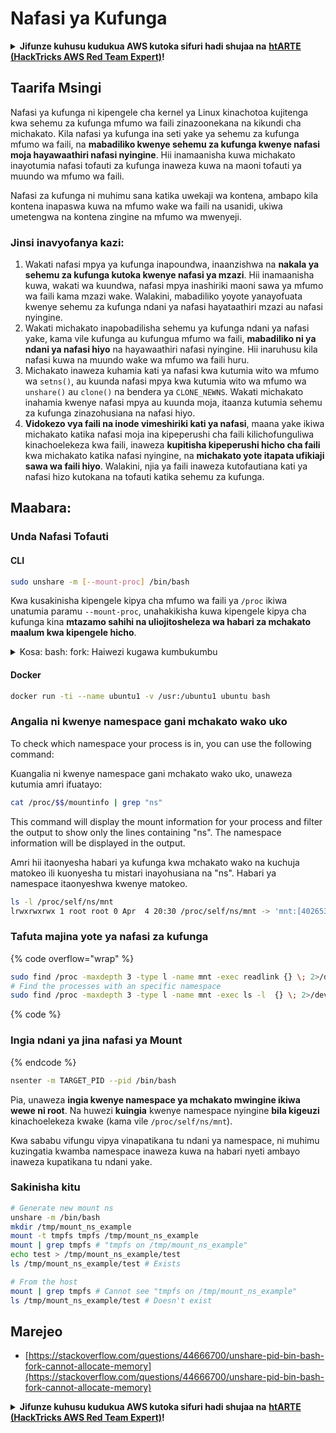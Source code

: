 # Nafasi ya Kufunga

<details>

<summary><strong>Jifunze kuhusu kudukua AWS kutoka sifuri hadi shujaa na</strong> <a href="https://training.hacktricks.xyz/courses/arte"><strong>htARTE (HackTricks AWS Red Team Expert)</strong></a><strong>!</strong></summary>

Njia nyingine za kusaidia HackTricks:

* Ikiwa unataka kuona **kampuni yako inatangazwa kwenye HackTricks** au **kupakua HackTricks kwa muundo wa PDF** Angalia [**MPANGO WA KUJIUNGA**](https://github.com/sponsors/carlospolop)!
* Pata [**swag rasmi ya PEASS & HackTricks**](https://peass.creator-spring.com)
* Gundua [**The PEASS Family**](https://opensea.io/collection/the-peass-family), mkusanyiko wetu wa kipekee wa [**NFTs**](https://opensea.io/collection/the-peass-family)
* **Jiunge na** 💬 [**Kikundi cha Discord**](https://discord.gg/hRep4RUj7f) au [**kikundi cha telegram**](https://t.me/peass) au **tufuate** kwenye **Twitter** 🐦 [**@carlospolopm**](https://twitter.com/hacktricks_live)**.**
* **Shiriki mbinu zako za kudukua kwa kuwasilisha PRs kwa** [**HackTricks**](https://github.com/carlospolop/hacktricks) na [**HackTricks Cloud**](https://github.com/carlospolop/hacktricks-cloud) repos za github.

</details>

## Taarifa Msingi

Nafasi ya kufunga ni kipengele cha kernel ya Linux kinachotoa kujitenga kwa sehemu za kufunga mfumo wa faili zinazoonekana na kikundi cha michakato. Kila nafasi ya kufunga ina seti yake ya sehemu za kufunga mfumo wa faili, na **mabadiliko kwenye sehemu za kufunga kwenye nafasi moja hayawaathiri nafasi nyingine**. Hii inamaanisha kuwa michakato inayotumia nafasi tofauti za kufunga inaweza kuwa na maoni tofauti ya muundo wa mfumo wa faili.

Nafasi za kufunga ni muhimu sana katika uwekaji wa kontena, ambapo kila kontena inapaswa kuwa na mfumo wake wa faili na usanidi, ukiwa umetengwa na kontena zingine na mfumo wa mwenyeji.

### Jinsi inavyofanya kazi:

1. Wakati nafasi mpya ya kufunga inapoundwa, inaanzishwa na **nakala ya sehemu za kufunga kutoka kwenye nafasi ya mzazi**. Hii inamaanisha kuwa, wakati wa kuundwa, nafasi mpya inashiriki maoni sawa ya mfumo wa faili kama mzazi wake. Walakini, mabadiliko yoyote yanayofuata kwenye sehemu za kufunga ndani ya nafasi hayataathiri mzazi au nafasi nyingine.
2. Wakati michakato inapobadilisha sehemu ya kufunga ndani ya nafasi yake, kama vile kufunga au kufungua mfumo wa faili, **mabadiliko ni ya ndani ya nafasi hiyo** na hayawaathiri nafasi nyingine. Hii inaruhusu kila nafasi kuwa na muundo wake wa mfumo wa faili huru.
3. Michakato inaweza kuhamia kati ya nafasi kwa kutumia wito wa mfumo wa `setns()`, au kuunda nafasi mpya kwa kutumia wito wa mfumo wa `unshare()` au `clone()` na bendera ya `CLONE_NEWNS`. Wakati michakato inahamia kwenye nafasi mpya au kuunda moja, itaanza kutumia sehemu za kufunga zinazohusiana na nafasi hiyo.
4. **Vidokezo vya faili na inode vimeshiriki kati ya nafasi**, maana yake ikiwa michakato katika nafasi moja ina kipeperushi cha faili kilichofunguliwa kinachoelekeza kwa faili, inaweza **kupitisha kipeperushi hicho cha faili** kwa michakato katika nafasi nyingine, na **michakato yote itapata ufikiaji sawa wa faili hiyo**. Walakini, njia ya faili inaweza kutofautiana kati ya nafasi hizo kutokana na tofauti katika sehemu za kufunga.

## Maabara:

### Unda Nafasi Tofauti

#### CLI
```bash
sudo unshare -m [--mount-proc] /bin/bash
```
Kwa kusakinisha kipengele kipya cha mfumo wa faili ya `/proc` ikiwa unatumia paramu `--mount-proc`, unahakikisha kuwa kipengele kipya cha kufunga kina **mtazamo sahihi na uliojitosheleza wa habari za mchakato maalum kwa kipengele hicho**.

<details>

<summary>Kosa: bash: fork: Haiwezi kugawa kumbukumbu</summary>

Wakati `unshare` inatekelezwa bila chaguo la `-f`, kosa linatokea kutokana na jinsi Linux inavyoshughulikia nafasi mpya za PID (Process ID) namespaces. Maelezo muhimu na suluhisho vimeelezewa hapa chini:

1. **Maelezo ya Tatizo**:
- Kernel ya Linux inaruhusu mchakato kuunda nafasi mpya za namespaces kwa kutumia wito wa mfumo wa `unshare`. Walakini, mchakato ambao unazindua uundaji wa nafasi mpya ya PID (unaoitwa "mchakato wa unshare") haingii kwenye nafasi mpya; ni mchakato wake wa watoto tu ndio unaingia.
- Kukimbia `%unshare -p /bin/bash%` kuanza `/bin/bash` katika mchakato sawa na `unshare`. Kwa hivyo, `/bin/bash` na mchakato wake wa watoto wako kwenye nafasi ya PID ya awali.
- Mchakato wa kwanza wa watoto wa `/bin/bash` katika nafasi mpya hufanywa kuwa PID 1. Wakati mchakato huu unapoondoka, husababisha kusafisha kwa nafasi hiyo ikiwa hakuna michakato mingine, kwani PID 1 ina jukumu maalum la kuwachukua michakato yatima. Kernel ya Linux kisha itazima ugawaji wa PID katika nafasi hiyo.

2. **Matokeo**:
- Kutoka kwa PID 1 katika nafasi mpya kunasababisha kusafisha kwa bendera ya `PIDNS_HASH_ADDING`. Hii inasababisha kushindwa kwa kazi ya `alloc_pid` kuweka PID mpya wakati wa kuunda mchakato mpya, na kusababisha kosa la "Haiwezi kugawa kumbukumbu".

3. **Suluhisho**:
- Tatizo linaweza kutatuliwa kwa kutumia chaguo la `-f` na `unshare`. Chaguo hili linamfanya `unshare` kugawanya mchakato mpya baada ya kuunda nafasi mpya ya PID.
- Kutekeleza `%unshare -fp /bin/bash%` kunahakikisha kuwa amri ya `unshare` yenyewe inakuwa PID 1 katika nafasi mpya. Kwa hivyo, `/bin/bash` na mchakato wake wa watoto wako salama ndani ya nafasi hii mpya, kuzuia kutoka kwa kuondoka mapema kwa PID 1 na kuruhusu ugawaji wa PID kawaida.

Kwa kuhakikisha kuwa `unshare` inaendeshwa na bendera ya `-f`, nafasi mpya ya PID inasimamiwa kwa usahihi, kuruhusu `/bin/bash` na michakato yake ya chini kufanya kazi bila kukutana na kosa la ugawaji wa kumbukumbu.

</details>

#### Docker
```bash
docker run -ti --name ubuntu1 -v /usr:/ubuntu1 ubuntu bash
```
### Angalia ni kwenye namespace gani mchakato wako uko

To check which namespace your process is in, you can use the following command:

Kuangalia ni kwenye namespace gani mchakato wako uko, unaweza kutumia amri ifuatayo:

```bash
cat /proc/$$/mountinfo | grep "ns"
```

This command will display the mount information for your process and filter the output to show only the lines containing "ns". The namespace information will be displayed in the output.

Amri hii itaonyesha habari ya kufunga kwa mchakato wako na kuchuja matokeo ili kuonyesha tu mistari inayohusiana na "ns". Habari ya namespace itaonyeshwa kwenye matokeo.
```bash
ls -l /proc/self/ns/mnt
lrwxrwxrwx 1 root root 0 Apr  4 20:30 /proc/self/ns/mnt -> 'mnt:[4026531841]'
```
### Tafuta majina yote ya nafasi za kufunga

{% code overflow="wrap" %}
```bash
sudo find /proc -maxdepth 3 -type l -name mnt -exec readlink {} \; 2>/dev/null | sort -u
# Find the processes with an specific namespace
sudo find /proc -maxdepth 3 -type l -name mnt -exec ls -l  {} \; 2>/dev/null | grep <ns-number>
```
{% code %}

### Ingia ndani ya jina nafasi ya Mount

{% endcode %}
```bash
nsenter -m TARGET_PID --pid /bin/bash
```
Pia, unaweza **ingia kwenye namespace ya mchakato mwingine ikiwa wewe ni root**. Na huwezi **kuingia** kwenye namespace nyingine **bila kigeuzi** kinachoelekeza kwake (kama vile `/proc/self/ns/mnt`).

Kwa sababu vifungu vipya vinapatikana tu ndani ya namespace, ni muhimu kuzingatia kwamba namespace inaweza kuwa na habari nyeti ambayo inaweza kupatikana tu ndani yake.

### Sakinisha kitu
```bash
# Generate new mount ns
unshare -m /bin/bash
mkdir /tmp/mount_ns_example
mount -t tmpfs tmpfs /tmp/mount_ns_example
mount | grep tmpfs # "tmpfs on /tmp/mount_ns_example"
echo test > /tmp/mount_ns_example/test
ls /tmp/mount_ns_example/test # Exists

# From the host
mount | grep tmpfs # Cannot see "tmpfs on /tmp/mount_ns_example"
ls /tmp/mount_ns_example/test # Doesn't exist
```
## Marejeo
* [https://stackoverflow.com/questions/44666700/unshare-pid-bin-bash-fork-cannot-allocate-memory](https://stackoverflow.com/questions/44666700/unshare-pid-bin-bash-fork-cannot-allocate-memory)


<details>

<summary><strong>Jifunze kuhusu kudukua AWS kutoka sifuri hadi shujaa na</strong> <a href="https://training.hacktricks.xyz/courses/arte"><strong>htARTE (HackTricks AWS Red Team Expert)</strong></a><strong>!</strong></summary>

Njia nyingine za kusaidia HackTricks:

* Ikiwa unataka kuona **kampuni yako inatangazwa kwenye HackTricks** au **kupakua HackTricks kwa muundo wa PDF** Angalia [**MPANGO WA KUJIUNGA**](https://github.com/sponsors/carlospolop)!
* Pata [**swag rasmi ya PEASS & HackTricks**](https://peass.creator-spring.com)
* Gundua [**The PEASS Family**](https://opensea.io/collection/the-peass-family), mkusanyiko wetu wa [**NFTs**](https://opensea.io/collection/the-peass-family) ya kipekee
* **Jiunge na** 💬 [**Kikundi cha Discord**](https://discord.gg/hRep4RUj7f) au [**kikundi cha telegram**](https://t.me/peass) au **tufuate** kwenye **Twitter** 🐦 [**@carlospolopm**](https://twitter.com/hacktricks_live)**.**
* **Shiriki mbinu zako za kudukua kwa kuwasilisha PRs kwenye** [**HackTricks**](https://github.com/carlospolop/hacktricks) na [**HackTricks Cloud**](https://github.com/carlospolop/hacktricks-cloud) repos za github.

</details>
